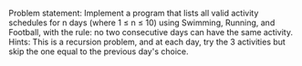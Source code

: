 Problem statement: Implement a program that lists all valid activity schedules for n days (where 1 ≤ n ≤ 10) using Swimming, Running, and Football, with the rule: no two consecutive days can have the same activity.  
Hints: This is a recursion problem, and at each day, try the 3 activities but skip the one equal to the previous day's choice.
